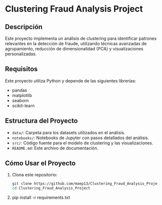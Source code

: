 # Clustering Fraud Analysis Project

## Descripción
Este proyecto implementa un análisis de clustering para identificar patrones relevantes en la detección de fraude, utilizando técnicas avanzadas de agrupamiento, reducción de dimensionalidad (PCA) y visualizaciones personalizadas.

## Requisitos
Este proyecto utiliza Python y depende de las siguientes librerías:
- pandas
- matplotlib
- seaborn
- scikit-learn

## Estructura del Proyecto
- `data/`: Carpeta para los datasets utilizados en el análisis.
- `notebooks/`: Notebooks de Jupyter con pasos detallados del análisis.
- `src/`: Código fuente para el modelo de clustering y las visualizaciones.
- `README.md`: Este archivo de documentación.

## Cómo Usar el Proyecto
1. Clona este repositorio:
   ```bash
   git clone https://github.com/maep13/Clustering_Fraud_Analysis_Project.git
   cd Clustering_Fraud_Analysis_Project
2. pip install -r requirements.txt
